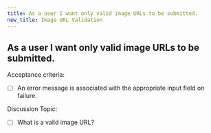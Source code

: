 ```yaml
---
title: As a user I want only valid image URLs to be submitted.
new_title: Image URL Validation
---
```


## As a user I want only valid image URLs to be submitted.

Acceptance criteria:
- [ ] An error message is associated with the appropriate input field on
  failure.

Discussion Topic:
- [ ] What is a valid image URL?
